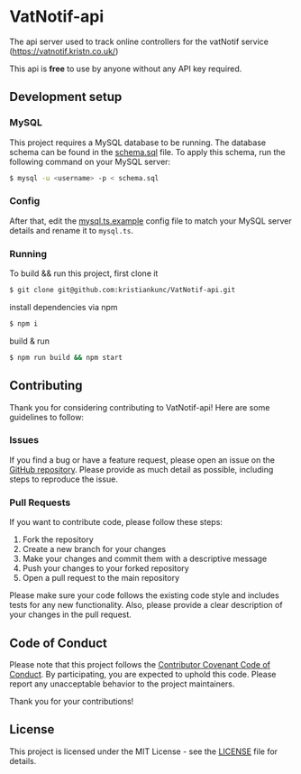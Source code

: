 # VatNotif-api
The api server used to track online controllers for the vatNotif service (https://vatnotif.kristn.co.uk/)

This api is **free** to use by anyone without any API key required.

## Development setup
### MySQL

This project requires a MySQL database to be running. The database schema can be found in the [schema.sql](src/lib/schema.sql) file.
To apply this schema, run the following command on your MySQL server:
```bash
$ mysql -u <username> -p < schema.sql
```

### Config
After that, edit the [mysql.ts.example](src/conf/mysql.ts.example) config file to match your MySQL server details and rename it to `mysql.ts`.

### Running
To build && run this project, first clone it
```bash
$ git clone git@github.com:kristiankunc/VatNotif-api.git
```

install dependencies via npm
``` bash
$ npm i
```

build & run
```bash
$ npm run build && npm start
```

## Contributing
Thank you for considering contributing to VatNotif-api! Here are some guidelines to follow:

### Issues
If you find a bug or have a feature request, please open an issue on the [GitHub repository](https://github.com/kristiankunc/VatNotif-api/issues). Please provide as much detail as possible, including steps to reproduce the issue.

### Pull Requests
If you want to contribute code, please follow these steps:
1. Fork the repository
2. Create a new branch for your changes
3. Make your changes and commit them with a descriptive message
4. Push your changes to your forked repository
5. Open a pull request to the main repository

Please make sure your code follows the existing code style and includes tests for any new functionality. Also, please provide a clear description of your changes in the pull request.

## Code of Conduct
Please note that this project follows the [Contributor Covenant Code of Conduct](https://www.contributor-covenant.org/version/2/0/code_of_conduct/). By participating, you are expected to uphold this code. Please report any unacceptable behavior to the project maintainers.

Thank you for your contributions!

## License

This project is licensed under the MIT License - see the [LICENSE](LICENSE) file for details.
